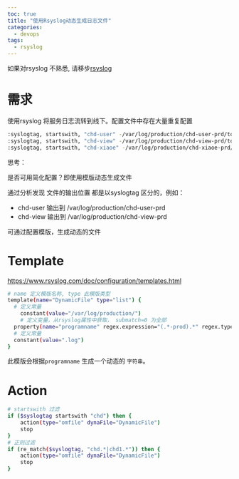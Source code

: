 ```yaml
---
toc: true
title: "使用Rsyslog动态生成日志文件"
categories:
  - devops
tags:
  - rsyslog
---
```


如果对rsyslog 不熟悉, 请移步[rsyslog](https://www.rsyslog.com/doc/)

# 需求

使用rsyslog 将服务日志流转到线下。配置文件中存在大量重复配置

```bash
:syslogtag, startswith, "chd-user" -/var/log/production/chd-user-prd/tomcat.log;t_msg
:syslogtag, startswith, "chd-view" -/var/log/production/chd-view-prd/tomcat.log;t_msg
:syslogtag, startswith, "chd-xiaoe" -/var/log/production/chd-xiaoe-prd/tomcat.log;t_msg
```

思考：

是否可用简化配置？即使用模版动态生成文件

通过分析发现 文件的输出位置 都是以syslogtag 区分的，例如：

- chd-user 输出到 /var/log/production/chd-user-prd 
- chd-view 输出到  /var/log/production/chd-view-prd

可通过配置模版，生成动态的文件 

# Template

https://www.rsyslog.com/doc/configuration/templates.html

```bash
# name 定义模版名称, type 此模版类型
template(name="DynamicFile" type="list") {
  # 定义常量
	constant(value="/var/log/production/")
	# 定义变量，从rsyslog属性中获取， submatch=0 为全部
  property(name="programname" regex.expression="(.*-prod).*" regex.type="ERE" regex.submatch="1")
  # 定义常量
  constant(value=".log")
}
```

此模版会根据`programname` 生成一个动态的 `字符串`。

# Action

```bash
# startswith 过滤
if ($syslogtag startswith "chd") then {
    action(type="omfile" dynaFile="DynamicFile")
    stop
}
# 正则过滤
if (re_match($syslogtag, "chd.*|chd1.*")) then {
    action(type="omfile" dynaFile="DynamicFile")
    stop
}
```

